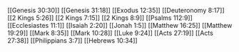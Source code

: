[[Genesis 30:30]]
[[Genesis 31:18]]
[[Exodus 12:35]]
[[Deuteronomy 8:17]]
[[2 Kings 5:26]]
[[2 Kings 7:15]]
[[2 Kings 8:9]]
[[Psalms 112:9]]
[[Ecclesiastes 11:1]]
[[Isaiah 2:20]]
[[Jonah 1:5]]
[[Matthew 16:25]]
[[Matthew 19:29]]
[[Mark 8:35]]
[[Mark 10:28]]
[[Luke 9:24]]
[[Acts 27:19]]
[[Acts 27:38]]
[[Philippians 3:7]]
[[Hebrews 10:34]]
